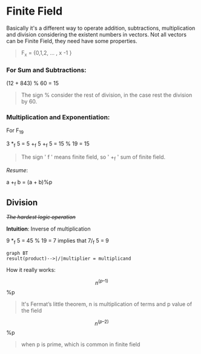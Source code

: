 # Finite Field

Basically it's a different way to operate addition, subtractions, multiplication and division considering the existent numbers in vectors. Not all vectors can be Finite Field, they need have some properties. 

> F<sub>x</sub>  = {0,1,2, ... , x -1 } 

### For **Sum** and **Subtractions**:

(12 + 843) % 60 = 15

> The sign % consider the rest of division, in the case rest the division by 60. 

### **Multiplication** and **Exponentiation**:

For F<sub>19</sub>   

3 *<sub>f</sub> 5 = 5 +<sub>f</sub> 5 +<sub>f</sub>  5 = 15 % 19 = 15

> The sign ' f ' means finite field, so ' +<sub>f</sub> ' sum of finite field.


*Resume*: 

  a +<sub>f</sub> b = (a + b)%p

## Division
~~*The hardest logic operation*~~

**Intuition**: Inverse of multiplication

9 *<sub>f</sub> 5 =  45 % 19  = 7     implies that     7/<sub>f</sub> 5 = 9 


```mermaid 
graph BT 
result(product)-->|/|multiplier = multiplicand 

```

How it really works:

$$n^{(p–1)}$$%p   

> It's Fermat’s little theorem, n is multiplication of terms and p value of the field 

$$n^{(p–2)}$$%p 

> when p is prime, which is common in finite field


